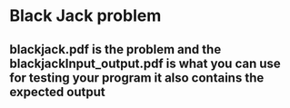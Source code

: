 # Black Jack problem
## blackjack.pdf is the problem and the blackjackInput_output.pdf is what you can use for testing your program it also contains the expected output
